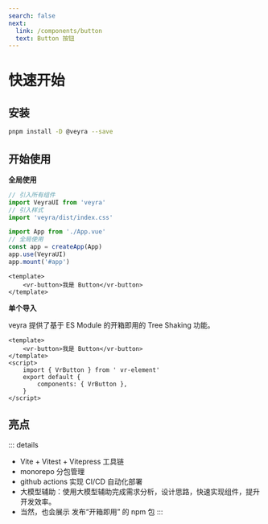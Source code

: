 ```yaml
---
search: false
next:
  link: /components/button
  text: Button 按钮
---
```


# 快速开始

## 安装

```bash
pnpm install -D @veyra --save
```

## 开始使用

**全局使用**

```js
// 引入所有组件
import VeyraUI from 'veyra'
// 引入样式
import 'veyra/dist/index.css'

import App from './App.vue'
// 全局使用
const app = createApp(App)
app.use(VeyraUI)
app.mount('#app')
```

```vue
<template>
	<vr-button>我是 Button</vr-button>
</template>
```

**单个导入**

veyra 提供了基于 ES Module 的开箱即用的 Tree Shaking 功能。

```vue
<template>
	<vr-button>我是 Button</vr-button>
</template>
<script>
	import { VrButton } from ' vr-element'
	export default {
		components: { VrButton },
	}
</script>
```

## 亮点

::: details

- Vite + Vitest + Vitepress 工具链
- monorepo 分包管理
- github actions 实现 CI/CD 自动化部署
- 大模型辅助：使用大模型辅助完成需求分析，设计思路，快速实现组件，提升开发效率。
- 当然，也会展示 发布“开箱即用” 的 npm 包
  :::

<!-- * 亮点1 🔥：“稀有”，目前上市面没有类似的高级课程，由浅入深的高仿 Element-Plus 完成组件库开发的全流程。
* 亮点2 💧: “专业”，传授大厂前端项目架构设计思想/开发模式/代码规范/流程，不搞小作坊式代码。
* 亮点3 ⛑️: “全”，精选十几个组件，可以涵盖大部分的主流组件的设计思想以及原理，知识覆盖面全。
* 亮点4 📚：“新”，使用目前2023年 Vue3 周边最新 ，最全技术：Vue3.2 + Typescript4， Vite，Vitest， Vitepress，Vue-test-utils2，Rollup, Postcss 一网打尽。
* 亮点5 🎉：“难”，难度逐渐上升，高薪必备敲门砖，包括：Message - Select - Form 这种高难度高复杂组件。
* 亮点6 🌹：单元测试，被常年忽略但是非常重要的内容，简历加分项，使用最新的 Vitest，Vue-test-utils2 完成单元测试。
* 亮点7 📚:  文档生成工具，组件库打包和发布以及其他周边流程应有尽有，提供一揽子解决方案。
* 亮点8 📦: 长期维护以及更新，会根据同学的反馈每年更新几个高频组件。 -->
